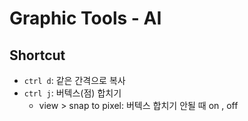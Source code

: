 # Graphic Tools - AI

## Shortcut

- `ctrl d`: 같은 간격으로 복사
- `ctrl j`: 버텍스(점) 합치기
  - view > snap to pixel: 버텍스 합치기 안될 때 on , off
